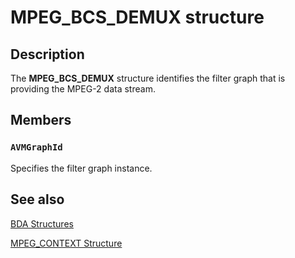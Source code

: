 # MPEG_BCS_DEMUX structure

## Description

The **MPEG_BCS_DEMUX** structure identifies the filter graph that is providing the MPEG-2 data stream.

## Members

### `AVMGraphId`

Specifies the filter graph instance.

## See also

[BDA Structures](https://learn.microsoft.com/previous-versions/windows/desktop/mstv/bda-structures)

[MPEG_CONTEXT Structure](https://learn.microsoft.com/previous-versions/windows/desktop/api/mpeg2structs/ns-mpeg2structs-mpeg_context)
